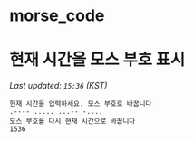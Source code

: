 # morse_code
# 현재 시간을 모스 부호 표시
<!-- MORSE_TIME_START -->
_Last updated: `15:36` (KST)_

```
현재 시간을 입력하세요. 모스 부호로 바꿉니다
.---- ..... ...-- -....
모스 부호를 다시 현재 시간으로 바꿉니다
1536
```
<!-- MORSE_TIME_END -->
